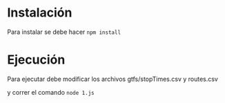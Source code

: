 # Instalación


Para instalar se debe hacer `npm install`

# Ejecución

Para ejecutar debe modificar los archivos gtfs/stopTimes.csv y routes.csv

y correr el comando `node 1.js`